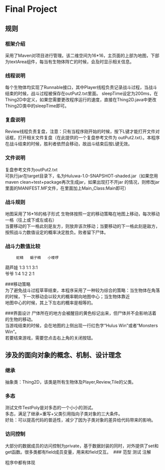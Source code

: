 
 # Final Project
 ## 规则
 ### 框架介绍
 采用了Maven对项目进行管理。该二维空间为16*16，主页面的上部为地图，下部为textArea组件，每当有生物体阵亡的时候，会及时显示相关信息。  

 ### 线程说明  
 每个生物体均实现了Runnable接口，其中Player线程负责记录战斗过程，当战斗结束的时候，战斗过程被保存在outPut2.txt里面。
 sleepTime设定为200ms，在Thing2D中定义，如果您需要更改程序运行的速度，直接在Thing2D.java中更改Thing2D类中的sleepTime即可。  

 ### 复盘说明  
 Review线程负责复盘，注意：只有当程序刚开始的时候，按下L键才能打开文件对话框，打开相关文件复盘（在此提供的一个复盘参考文件为
 outPut2.txt）。本程序在战斗结束的时候，胜利者依然会移动，故战斗结束后按L键无效。  

 ### 文件说明  
 复盘参考文件为outPut2.txt  
 可执行jar在target目录下，名为Huluwa-1.0-SNAPSHOT-shaded.jar（如果您用maven clean+test+package再次生成jar，如果出现打不开jar
 的情况，则修改jar里面的MANIFEST.MF文件，在里面加上Main_Class:Main即可）
 
 ### 战斗规则  
 地图采用了16*16的格子形式
 生物体按照一定的移动策略在地图上移动，每次移动一格（往上或下或左或右）  
 当要移动的下一格此刻是友方，则放弃该次移动；当要移动的下一格此刻是敌方，按照战斗力数值设定的概率决定胜负。败者留下尸体。  
  
 ### 战斗力数值比较
         蛇精   蝎子精   小喽啰  
 葫芦娃     1:3      1:1        3:1  
 爷爷       1:4      1:2        2:1  

 ###移动策略  
 为了避免战斗过程草草结束，本程序采用了一种较为综合的策略：当生物体在角落的时候，下一次移动会以较大的概率朝向地图中心；当生物体靠近  
 地图中心的时候，其上下左右的概率是相等的。  

 ###界面设计
 尸体所在的地方会被醒目的黄色标记出来，但尸体并不会影响活着的生物的移动。  
 当游戏结束的时候，会在地图的上侧出现一行红色字“Hulus Win”或者“Monsters Win”。  
 若要结束游戏，需要您点击右上角的关闭按钮。

 ## 涉及的面向对象的概念、机制、设计理念
 
 ### 继承
 
 抽象类：Thing2D，该类是所有生物体及Player,Review,Tile的父类。
 
 
 ### 多态
 
 测试文件TestPoly是对多态的一个小小的测试。  
 多态，满足了继承+重写+父类引用指向子类对象的三大条件。  
 好处：可以提高代码的普适性，减少了因为子类对象的差异给代码带来的影响。
 
  ### 访问控制
 
 大部分的数据成员的访问控制为private，基于数据封装的同时，对外提供了set和get函数。很多类都有field成员变量，用来和field交互。
  ### 范型 测试 注解  
 
  程序中都有体现
